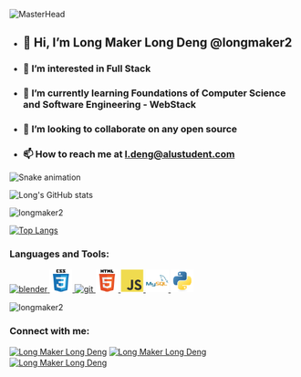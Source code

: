![MasterHead](https://www.wingstechsolutions.com/wp-content/uploads/2022/03/full-stack-development.gif)

- ## 👋 Hi, I’m Long Maker Long Deng @longmaker2
- ### 👀 I’m interested in Full Stack
- ### 🌱 I’m currently learning Foundations of Computer Science and Software Engineering - WebStack
- ### 💞️ I’m looking to collaborate on any open source
- ### 📫 How to reach me at l.deng@alustudent.com

<!---
longmaker2/longmaker2 is a ✨ special ✨ repository because its `README.md` (this file) appears on your GitHub profile.
You can click the Preview link to take a look at your changes.
--->

![Snake animation](https://github.com/thepiyushmalhotra/thepiyushmalhotra/blob/output/github-contribution-grid-snake.svg)

![Long's GitHub stats](https://github-readme-stats.vercel.app/api?username=longmaker2&show_icons=true&theme=dark)

<p align="left"> <img src="https://komarev.com/ghpvc/?username=longmaker2&label=Profile%20views&color=0e75b6&style=flat" alt="longmaker2" /> </p>

[![Top Langs](https://github-readme-stats.vercel.app/api/top-langs/?username=longmaker2&layout=compact&theme=dark&show_icons)](https://github.com/longmaker2/github-readme-stats)

<h3 align="left">Languages and Tools:</h3>
<p align="left"> <a href="https://www.blender.org/" target="_blank" rel="noreferrer"> <img src="https://download.blender.org/branding/community/blender_community_badge_white.svg" alt="blender" width="40" height="40"/> </a> <a href="https://www.w3schools.com/css/" target="_blank" rel="noreferrer"> <img src="https://raw.githubusercontent.com/devicons/devicon/master/icons/css3/css3-original-wordmark.svg" alt="css3" width="40" height="40"/> </a> <a href="https://git-scm.com/" target="_blank" rel="noreferrer"> <img src="https://www.vectorlogo.zone/logos/git-scm/git-scm-icon.svg" alt="git" width="40" height="40"/> </a> <a href="https://www.w3.org/html/" target="_blank" rel="noreferrer"> <img src="https://raw.githubusercontent.com/devicons/devicon/master/icons/html5/html5-original-wordmark.svg" alt="html5" width="40" height="40"/> </a> <a href="https://developer.mozilla.org/en-US/docs/Web/JavaScript" target="_blank" rel="noreferrer"> <img src="https://raw.githubusercontent.com/devicons/devicon/master/icons/javascript/javascript-original.svg" alt="javascript" width="40" height="40"/> </a> <a href="https://www.mysql.com/" target="_blank" rel="noreferrer"> <img src="https://raw.githubusercontent.com/devicons/devicon/master/icons/mysql/mysql-original-wordmark.svg" alt="mysql" width="40" height="40"/> </a> <a href="https://www.python.org" target="_blank" rel="noreferrer"> <img src="https://raw.githubusercontent.com/devicons/devicon/master/icons/python/python-original.svg" alt="python" width="40" height="40"/> </a> </p>

<p><img align="center" src="https://github-readme-streak-stats.herokuapp.com/?user=longmaker2&layout=compact&theme=dark&show_icons" alt="longmaker2" /></p>

<h3 align="left">Connect with me:</h3>
<p align="left">
<a href="https://twitter.com/LongMakerGutaja" target="blank"><img align="center" src="https://raw.githubusercontent.com/rahuldkjain/github-profile-readme-generator/master/src/images/icons/Social/twitter.svg" alt="Long Maker Long Deng" height="30" width="40" /></a>
<a href="https://www.linkedin.com/in/long-maker-long-deng-478124177/" target="blank"><img align="center" src="https://raw.githubusercontent.com/rahuldkjain/github-profile-readme-generator/master/src/images/icons/Social/linked-in-alt.svg" alt="Long Maker Long Deng" height="30" width="40" /></a>
<a href="https://medium.com/@l.deng_74356" target="blank"><img align="center" src="https://raw.githubusercontent.com/rahuldkjain/github-profile-readme-generator/master/src/images/icons/Social/medium.svg" alt="Long Maker Long Deng" height="30" width="40" /></a>
</p>
